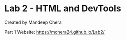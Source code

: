 # Lab 2 - HTML and DevTools

Created by Mandeep Chera

Part 1 Website: https://mchera24.github.io/Lab2/

